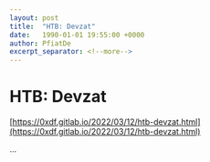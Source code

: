 ```yaml
---
layout: post
title:  "HTB: Devzat"
date:   1990-01-01 19:55:00 +0000
author: PfiatDe
excerpt_separator: <!--more-->
---
```


# HTB: Devzat

[https://0xdf.gitlab.io/2022/03/12/htb-devzat.html](https://0xdf.gitlab.io/2022/03/12/htb-devzat.html)

...
<!--more-->
